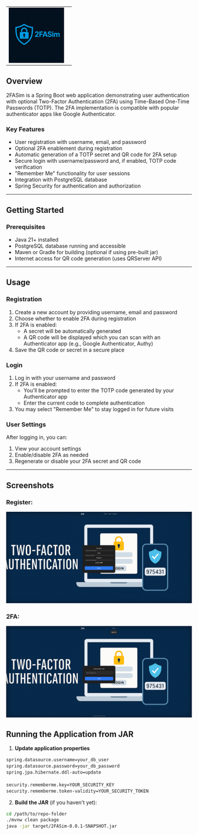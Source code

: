<div align="center">

<table>
  <tr>
    <td>
      <img src="Images/2FAsim.png" alt="2FA" height="150" />
    </td>
    <td style="vertical-align: middle;">
      <h2 style="font-size: 0em; margin: 0;">Two Factor Authenticator</h2>
    </td>
  </tr>
</table>

</div>

## Overview

2FASim is a Spring Boot web application demonstrating user authentication with optional Two-Factor Authentication (2FA) using Time-Based One-Time Passwords (TOTP). The 2FA implementation is compatible with popular authenticator apps like Google Authenticator.

### Key Features
- User registration with username, email, and password
- Optional 2FA enablement during registration
- Automatic generation of a TOTP secret and QR code for 2FA setup
- Secure login with username/password and, if enabled, TOTP code verification
- "Remember Me" functionality for user sessions
- Integration with PostgreSQL database
- Spring Security for authentication and authorization

---

## Getting Started

### Prerequisites

- Java 21+ installed
- PostgreSQL database running and accessible
- Maven or Gradle for building (optional if using pre-built jar)
- Internet access for QR code generation (uses QRServer API)

---

## Usage

### Registration
1. Create a new account by providing username, email and password  
2. Choose whether to enable 2FA during registration  
3. If 2FA is enabled:  
   - A secret will be automatically generated  
   - A QR code will be displayed which you can scan with an Authenticator app (e.g., Google Authenticator, Authy)  
4. Save the QR code or secret in a secure place  

### Login
1. Log in with your username and password  
2. If 2FA is enabled:  
   - You'll be prompted to enter the TOTP code generated by your Authenticator app  
   - Enter the current code to complete authentication  
3. You may select "Remember Me" to stay logged in for future visits  

### User Settings
After logging in, you can:  
1. View your account settings  
2. Enable/disable 2FA as needed  
3. Regenerate or disable your 2FA secret and QR code

---

## Screenshots

### Register:
![Register](Images/REGISTER.png)

### 2FA:
![2FA](Images/2FACODE.png)

## Running the Application from JAR

1. **Update application properties**
```bash
spring.datasource.username=your_db_user
spring.datasource.password=your_db_password
spring.jpa.hibernate.ddl-auto=update

security.rememberme.key=YOUR_SECURITY_KEY
security.rememberme.token-validity=YOUR_SECURITY_TOKEN
```

2. **Build the JAR** (if you haven't yet):

```bash
cd /path/to/repo-folder
./mvnw clean package
java -jar target/2FASim-0.0.1-SNAPSHOT.jar
```
